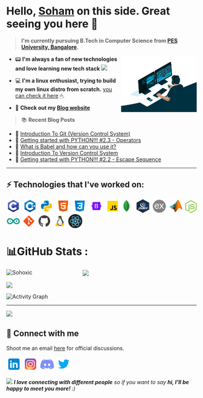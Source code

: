 
# Hello, <a href = "https://www.linkedin.com/in/soham-sarkar-b92557220/">Soham</a> on this side. Great seeing you here 👋

> <b>I'm currently pursuing B.Tech in Computer Science from [PES University, Bangalore](https://www.pes.edu).</b><br>
<img align='right' src="https://github.com/Sohoxic/Sohoxic/blob/main/assets/Tech%20stack/vector.png" height="150" width="200">

- 📟  **I'm always a fan of new technologies and love learning new tech stack** <img src="https://media.giphy.com/media/WUlplcMpOCEmTGBtBW/giphy.gif" width="30">

- 💻  **I'm a linux enthusiast, trying to build my own linux distro from scratch.** [you can check it here](https://github.com/Sohoxic/Linux-from-SCRATCH) 🖱. 

- 🔭 **Check out my <a href="https://sohoxic.hashnode.dev/">Blog website</a>**

> :books: **Recent Blog Posts**
> <!-- BLOGPOSTS:START -->
 - 🌮 [Introduction To Git &lpar;Version Control System&rpar;](https://sohoxic.hashnode.dev/introduction-to-git-version-control-system)
 - 🚀 [Getting started with PYTHON!!! #2.3 - Operators](https://sohoxic.hashnode.dev/getting-started-with-python-23-operators)
 - 🚀 [What is Babel and how can you use it?](https://sohoxic.hashnode.dev/what-is-babel-and-how-can-you-use-it)
 - 🌮 [Introduction To Version Control System](https://sohoxic.hashnode.dev/introduction-to-version-control-system)
 - 💫 [Getting started with PYTHON!!! #2.2 - Escape Sequence](https://sohoxic.hashnode.dev/getting-started-with-python-22-escape-sequence)<!-- BLOGPOSTS:END -->
<hr></hr>

## ⚡ Technologies that I've worked on:

<p align="justify">
 <img src="https://github.com/Sohoxic/Sohoxic/blob/main/assets/Tech%20stack/C.png" alt="c" height = 37, width = 37/>
 <img src="https://github.com/Sohoxic/Sohoxic/blob/main/assets/Tech%20stack/C%2B%2B.png" alt="c++" height = 37, width = 37/>
 <img src="https://github.com/Sohoxic/Sohoxic/blob/main/assets/Tech%20stack/Python.png" alt="python" height = 37, width = 37/>
 <img src="https://github.com/Sohoxic/Sohoxic/blob/main/assets/Tech%20stack/Html5.png" alt="html-5" height = 37, width = 37/>
 <img src="https://github.com/Sohoxic/Sohoxic/blob/main/assets/Tech%20stack/Css.png" alt="css" height = 37, width = 37/>
 <img src="https://github.com/Sohoxic/Sohoxic/blob/main/assets/Tech%20stack/bootstrap.png" alt="bootstrap" height = 37, width = 37/>
 <img src="https://github.com/Sohoxic/Sohoxic/blob/main/assets/Tech%20stack/Javascript.png" alt="js" height = 37, width = 37/><img src="https://github.com/Sohoxic/Sohoxic/blob/main/assets/Tech%20stack/MongoDB.png" alt="mongoDB" height = 36, width = 36/>
 <img src="https://github.com/Sohoxic/Sohoxic/blob/main/assets/Tech%20stack/jquery.png" alt="jquery" height = 37, width = 37/>
 <img src="https://github.com/Sohoxic/Sohoxic/blob/main/assets/Tech%20stack/expressjs.png" alt="expressjs" height = 36, width = 36/>
 <img src="https://github.com/SarthakSKumar/SarthakSKumar/blob/main/Assets/Tech%20Stack/Matlab.png" alt="matlab" height = 37, width = 37/>
 <img src="https://github.com/Sohoxic/Sohoxic/blob/main/assets/Tech%20stack/NodeJS.png" alt="nodejs" height = 34, width = 30/>

 <img src="https://github.com/Sohoxic/Sohoxic/blob/main/assets/Tech%20stack/Arduino.png" alt="arduino" height = 37, width = 37/>
 <img src="https://github.com/Sohoxic/Sohoxic/blob/main/assets/Tech%20stack/Git.png" alt="git" height = 37, width = 37/>
 <img src="https://github.com/Sohoxic/Sohoxic/blob/main/assets/Tech%20stack/Github.png" alt="github" height = 37, width = 37/>
 
 <img src="https://github.com/Sohoxic/Sohoxic/blob/main/assets/Tech%20stack/Linux.png" alt="linux" height = 37, width = 37/>
 <img src="https://github.com/Sohoxic/Sohoxic/blob/main/assets/Tech%20stack/ReactJS.png" alt="reactjs" height = 37, width = 37/>




# 📊GitHub Stats :
<p><img align="left" width="40%" src="https://github-readme-streak-stats.herokuapp.com/?user=Sohoxic&theme=nord" alt="Sohoxic" /></p>
<p><img align="center" width="47%" src="https://github-readme-stats.vercel.app/api?username=Sohoxic&include_all_commits=true&count_private=true&show_icons=true&line_height=20&theme=nord"/></p>

<p><img align="center" width="40%" src="https://github-readme-stats.vercel.app/api/top-langs/?username=Sohoxic&langs_count=6&layout=compact&theme=nord" /></p>

<p><img alt="Activity Graph" src="https://activity-graph.herokuapp.com/graph?username=Sohoxic&theme=nord"/></p>

---
[![](https://visitcount.itsvg.in/api?id=Sohoxic&icon=0&color=0)](https://visitcount.itsvg.in)

## 📲 Connect with me

Shoot me an email <a href = "mailto:sarkarsoham73@gmail.com">here</a> for official discussions. <br>
<p align = "justify">
 <a href = "https://www.linkedin.com/in/soham-sarkar-b92557220/"><img src = "https://github.com/Sohoxic/Sohoxic/blob/main/assets/socials/Linkedin.png" height = 40 width = 40/></a>
 <a href = "https://www.instagram.com/sohoxic/"><img src = "https://github.com/Sohoxic/Sohoxic/blob/main/assets/socials/Instagram.png" height = 40 width = 40/></a>
 <a href = "https://discord.com/channels/1028756276102058044/1028759042509787186"><img src = "https://github.com/Sohoxic/Sohoxic/blob/main/assets/socials/Discord.png" height = 40 width = 40/></a>
 <a href = "https://twitter.com/Sohoxic_"><img src = "https://github.com/Sohoxic/Sohoxic/blob/main/assets/socials/Twitter.png" height = 40 width = 40/></a>
</p>

<img src="https://media.giphy.com/media/LnQjpWaON8nhr21vNW/giphy.gif" width="60"> <em><b>I love connecting with different people</b> so if you want to say <b>hi, I'll be happy to meet you more!</b> :)</em>

